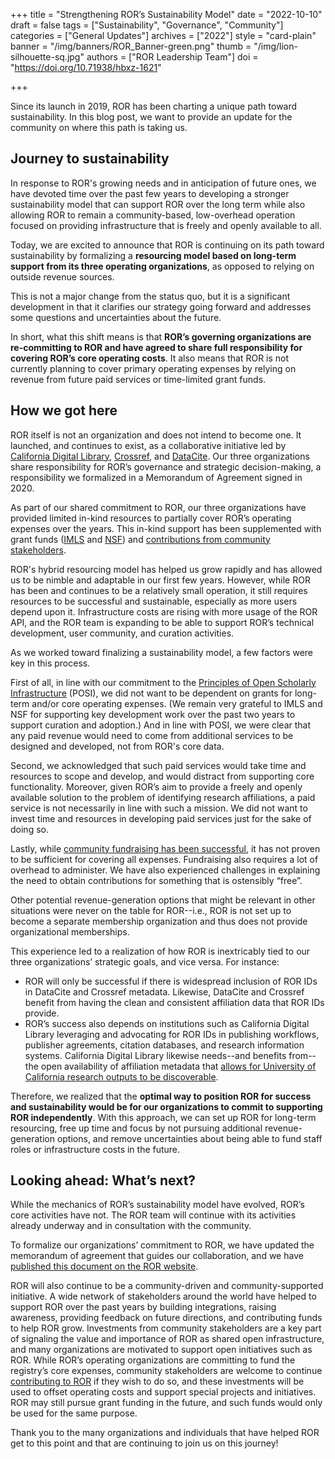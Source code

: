 +++
title = "Strengthening ROR’s Sustainability Model"
date = "2022-10-10"
draft = false
tags = ["Sustainability", "Governance", "Community"]
categories = ["General Updates"]
archives = ["2022"]
style = "card-plain"
banner = "/img/banners/ROR_Banner-green.png"
thumb = "/img/lion-silhouette-sq.jpg"
authors = ["ROR Leadership Team"]
doi = "https://doi.org/10.71938/hbxz-1621"

+++

Since its launch in 2019, ROR has been charting a unique path toward sustainability. In this blog post, we want to provide an update for the community on where this path is taking us.

## Journey to sustainability

In response to ROR's growing needs and in anticipation of future ones, we have devoted time over the past few years to developing a stronger sustainability model that can support ROR over the long term while also allowing ROR to remain a community-based, low-overhead operation focused  on providing infrastructure that is freely and openly available to all.

Today, we are excited to announce that ROR is continuing on its path toward sustainability by formalizing a **resourcing model based on long-term support from its three operating organizations**, as opposed to relying on outside revenue sources.

This is not a major change from the status quo, but it is a significant development in that it clarifies our strategy going forward and addresses some questions and uncertainties about the future.

In short, what this shift means is that **ROR’s governing organizations are re-committing to ROR and have agreed to share full responsibility for covering ROR’s core operating costs**. It also means that ROR is not currently planning to cover primary operating expenses by relying on revenue from future paid services or time-limited grant funds.

## How we got here
ROR itself is not an organization and does not intend to become one. It launched, and continues to exist, as a collaborative initiative led by [California Digital Library](https://cdlib.org), [Crossref](https://www.crossref.org), and [DataCite](https://datacite.org). Our three organizations share responsibility for ROR’s governance and strategic decision-making, a responsibility we formalized in a Memorandum of Agreement signed in 2020.

As part of our shared commitment to ROR, our three organizations have provided limited in-kind resources to partially cover ROR’s operating expenses over the years. This in-kind support has been supplemented with grant funds ([IMLS](https://www.imls.gov/grants/awarded/lg-246305-ols-20) and [NSF](https://www.nsf.gov/awardsearch/showAward?AWD_ID=2031172)) and [contributions from community stakeholders](/supporters).

ROR's hybrid resourcing model has helped us grow rapidly and has allowed us to be nimble and adaptable in our first few years. However, while ROR has been and continues to be a relatively small operation, it still requires resources to be successful and sustainable, especially as more users depend upon it. Infrastructure costs are rising with more usage of the ROR API, and the ROR team is expanding to be able to support ROR’s technical development, user community, and curation activities.

As we worked toward finalizing a sustainability model, a few factors were key in this process.

First of all, in line with our commitment to the [Principles of Open Scholarly Infrastructure](https://openscholarlyinfrastructure.org) (POSI), we did not want to be dependent on grants for long-term and/or core operating expenses. (We remain very  grateful to IMLS and NSF for supporting key development work over the past two years to support curation and adoption.) And in line with POSI, we were clear that any paid revenue would need to come from additional services to be designed and developed, not from ROR's core data.

Second, we acknowledged that such paid services would take time and resources to scope and develop, and would distract from supporting core functionality. Moreover, given ROR’s aim to provide a freely and openly available solution to the problem of identifying research affiliations, a paid service is not necessarily in line with such a mission. We did not want to invest time and resources in developing paid services just for the sake of doing so.

Lastly, while [community fundraising has been successful](/supporters), it has not proven to be sufficient for covering all expenses. Fundraising also requires a lot of overhead to administer. We have also experienced challenges in explaining the need to obtain contributions for something that is ostensibly “free”.

Other potential revenue-generation options that might be relevant in other situations were never on the table for ROR--i.e., ROR is not set up to become a separate membership organization and thus does not provide organizational memberships.

This experience led to a realization of how ROR is inextricably tied to our three organizations’ strategic goals, and vice versa. For instance:

- ROR will only be successful if there is widespread inclusion of ROR IDs in DataCite and Crossref metadata. Likewise, DataCite and Crossref benefit from having the clean and consistent affiliation data that ROR IDs provide.
- ROR’s success also depends on institutions such as California Digital Library leveraging and advocating for ROR IDs in publishing workflows, publisher agreements, citation databases, and research information systems. California Digital Library likewise needs--and benefits from--the open availability of affiliation metadata that [allows for University of California research outputs to be discoverable](https://osc.universityofcalifornia.edu/2022/08/pathways-to-oa-open-infrastructure/).

Therefore, we realized that the **optimal way to position ROR for success and sustainability would be for our organizations to commit to supporting ROR independently**. With this approach, we can set up ROR for long-term resourcing, free up time and focus by not pursuing additional revenue-generation options, and remove uncertainties about being able to fund staff roles or infrastructure costs in the future.

## Looking ahead: What’s next?
While the mechanics of ROR’s sustainability model have evolved, ROR’s core activities have not. The ROR team will continue with its activities already underway and in consultation with the community.

To formalize our organizations’ commitment to ROR, we have updated the memorandum of agreement that guides our collaboration, and we have [published this document on the ROR website](/documents/ROR-Memorandum-of-Agreement-2022.pdf).

ROR will also continue to be a community-driven and community-supported initiative. A wide network of stakeholders around the world have helped to support ROR over the past years by building integrations, raising awareness, providing feedback on future directions, and contributing funds to help ROR grow. Investments from community stakeholders are a key part of signaling the value and importance of ROR as shared open infrastructure, and many organizations are motivated to support open initiatives such as ROR. While ROR’s operating organizations are committing to fund the registry’s core expenses, community stakeholders are welcome to continue [contributing to ROR](/sustain) if they wish to do so, and these investments will be used to offset operating costs and support special projects and initiatives. ROR may still pursue grant funding in the future, and such funds would only be used for the same purpose.  

Thank you to the many organizations and individuals that have helped ROR get to this point and that are continuing to join us on this journey!
